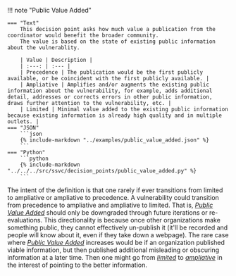 !!! note "Public Value Added"

    === "Text"
        This decision point asks how much value a publication from the coordinator would benefit the broader community.
        The value is based on the state of existing public information about the vulnerablity.
    
        | Value | Description |
        | :---: | :--- |
        | Precedence | The publication would be the first publicly available, or be coincident with the first publicly available. |
        | Ampliative | Amplifies and/or augments the existing public information about the vulnerability, for example, adds additional detail, addresses or corrects errors in other public information, draws further attention to the vulnerability, etc. |
        | Limited | Minimal value added to the existing public information because existing information is already high quality and in multiple outlets. |
    === "JSON"
        ```json
        {% include-markdown "../examples/public_value_added.json" %}
        ```
    === "Python"
        ```python
        {% include-markdown "../../../src/ssvc/decision_points/public_value_added.py" %}
        ```


The intent of the definition is that one rarely if ever transitions from limited to ampliative or ampliative to precedence.
A vulnerability could transition from precedence to ampliative and ampliative to limited.
That is, [*Public Value Added*](#public-value-added) should only be downgraded through future iterations or re-evaluations.
This directionality is because once other organizations make something public, they cannot effectively un-publish it (it'll be recorded and people will know about it, even if they take down a webpage).
The rare case where [*Public Value Added*](#public-value-added) increases would be if an organization published viable information, but then published additional misleading or obscuring information at a later time.
Then one might go from [*limited*](#public-value-added) to [*ampliative*](#public-alue-added) in the interest of pointing to the better information.
